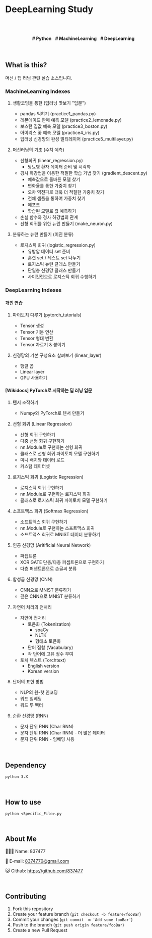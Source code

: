# DeepLearning Study
<br><br>

<div align=center>
    <strong># Python</strong> &nbsp;
    <strong># MachineLearning</strong> &nbsp;
    <strong># DeepLearning</strong> &nbsp;
    <br><br>
</div>
<br>

## What is this?
머신 / 딥 러닝 관련 실습 소스입니다.

### MachineLearning Indexes
1. 생활코딩을 통한 (딥러닝 맛보기 "입문")
    - pandas 익히기 (practice1_pandas.py)
    - 레몬에이드 판매 예측 모델 (practice2_lemonade.py)
    - 보스턴 집값 예측 모델 (practice3_boston.py)
    - 아이리스 꽃 예측 모델 (practice4_iris.py)
    - 딥러닝 신경망의 완성 멀티레이어 (practice5_multilayer.py)

2. 머신러닝의 기초 (수치 예측)
    - 선형회귀 (linear_regression.py)
        - 당뇨병 환자 데이터 준비 및 시각화 
    - 경사 하강법을 이용한 적절한 학습 기법 찾기 (gradient_descent.py)
        - 예측값으로 올바른 모델 찾기
        - 변화율를 통한 가중치 찾기
        - 오차 역전파로 더욱 더 적절한 가중치 찾기
        - 전체 샘플을 통하여 가중치 찾기
        - 에포크
        - 학습된 모델로 값 예측하기
    - 손실 함수와 경사 하강법의 관계
    - 선형 회귀를 위한 뉴런 만들기 (make_neuron.py)

3. 분류하는 뉴런 만들기 (이진 분류)
    - 로지스틱 회귀 (logistic_regression.py)
        - 유방암 데이터 set 준비
        - 훈련 set / 테스트 set 나누기
        - 로지스틱 뉴런 클래스 만들기
        - 단일층 신경망 클래스 만들기
        - 사이킷런으로 로지스틱 회귀 수행하기
        
### DeepLearning Indexes

#### 개인 연습
1. 파이토치 다루기 (pytorch_tutorials)
    - Tensor 생성
    - Tensor 기본 연산
    - Tensor 형태 변환
    - Tensor 자르기 & 붙이기

2. 신경망의 기본 구성요소 살펴보기 (linear_layer)
    - 행렬 곱
    - Linear layer
    - GPU 사용하기

#### [Wikidocs] PyTorch로 시작하는 딥 러닝 입문
1. 텐서 조작하기
    - Numpy와 PyTorch로 텐서 만들기

2. 선형 회귀 (Linear Regression)
    - 선형 회귀 구현하기
    - 다중 선형 회귀 구현하기
    - nn.Module로 구현하는 선형 회귀
    - 클래스로 선형 회귀 파이토치 모델 구현하기
    - 미니 배치와 데이터 로드
    - 커스텀 데이터셋

3. 로지스틱 회귀 (Logistic Regression)
    - 로지스틱 회귀 구현하기
    - nn.Module로 구현하는 로지스틱 회귀
    - 클래스로 로지스틱 회귀 파이토치 모델 구현하기

4. 소프트맥스 회귀 (Softmax Regression)
    - 소프트맥스 회귀 구현하기
    - nn.Module로 구현하는 소프트맥스 회귀
    - 소프트맥스 회귀로 MNIST 데이터 분류하기

5. 인공 신경망 (Aritificial Neural Network)
    - 퍼셉트론
    - XOR GATE 단층/다층 퍼셉트론으로 구현하기
    - 다층 퍼셉트론으로 손글씨 분류

6. 합성곱 신경망 (CNN)
    - CNN으로 MNIST 분류하기
    - 깊은 CNN으로 MNIST 분류하기

7. 자연어 처리의 전처리
    - 자연어 전처리
        - 토큰화 (Tokenization)
            - spaCy
            - NLTK
            - 형태소 토큰화
        - 단어 집합 (Vacabulary)
        - 각 단어에 고유 정수 부여
    - 토치 텍스트 (Torchtext)
        - English version
        - Korean version

8. 단어의 표현 방법
    - NLP의 원-핫 인코딩
    - 워드 임베딩
    - 워드 투 벡터

9. 순환 신경망 (RNN)
    - 문자 단위 RNN (Char RNN)
    - 문자 단위 RNN (Char RNN) - 더 많은 데이터
    - 문자 단위 RNN - 임베딩 사용

<br>

## Dependency
```shell
python 3.X
```
<br>

## How to use
```shell
python <Specific_File>.py
```
<br>

## About Me
🙋🏻‍♂️ Name: 837477

📧 E-mail: 8374770@gmail.com

🐱 Github: https://github.com/837477

<br>

## Contributing
1. Fork this repository
2. Create your feature branch (`git checkout -b feature/fooBar`)
3. Commit your changes (`git commit -m 'Add some fooBar'`)
4. Push to the branch (`git push origin feature/fooBar`)
5. Create a new Pull Request
